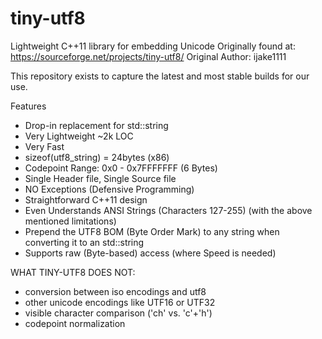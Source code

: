 # tiny-utf8
Lightweight C++11 library for embedding Unicode 
Originally found at: https://sourceforge.net/projects/tiny-utf8/ 
Original Author: ijake1111

This repository exists to capture the latest and most stable builds for our use.

Features
- Drop-in replacement for std::string
- Very Lightweight ~2k LOC
- Very Fast
- sizeof(utf8_string) = 24bytes (x86)
- Codepoint Range: 0x0 - 0x7FFFFFFF (6 Bytes)
- Single Header file, Single Source file
- NO Exceptions (Defensive Programming)
- Straightforward C++11 design
- Even Understands ANSI Strings (Characters 127-255) (with the above mentioned limitations)
- Prepend the UTF8 BOM (Byte Order Mark) to any string when converting it to an std::string
- Supports raw (Byte-based) access (where Speed is needed)

WHAT TINY-UTF8 DOES NOT:
- conversion between iso encodings and utf8
- other unicode encodings like UTF16 or UTF32
- visible character comparison ('ch' vs. 'c'+'h')
- codepoint normalization
